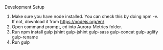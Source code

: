 Development Setup

1. Make sure you have node installed. You can check this by doing npm -v. If not, download it from https://nodejs.org/en/
1. Open command prompt, cd into Aurora-Metrics folder.
2. Run npm install gulp jshint gulp-jshint gulp-sass gulp-concat gulp-uglify gulp-rename
3. Run gulp
